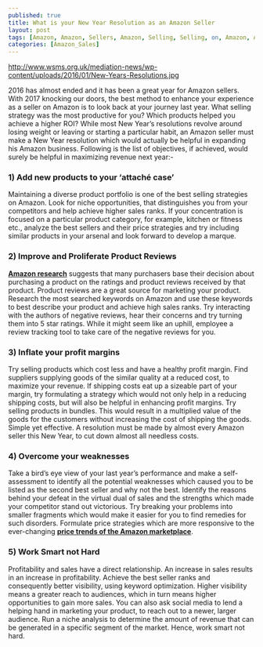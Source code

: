 ```yaml
---
published: true
title: What is your New Year Resolution as an Amazon Seller
layout: post
tags: [Amazon, Amazon, Sellers, Amazon, Selling, Selling, on, Amazon, Amazon, Tracker, Amazon, Market, Research]
categories: [Amazon_Sales]
---
```

http://www.wsms.org.uk/mediation-news/wp-content/uploads/2016/01/New-Years-Resolutions.jpg

2016 has almost ended and it has been a great year for Amazon sellers. With 2017 knocking our doors, the best method to enhance your experience as a seller on Amazon is to look back at your journey last year. What selling strategy was the most productive for you? Which products helped you achieve a higher ROI? While most New Year’s resolutions revolve around losing weight or leaving or starting a particular habit, an Amazon seller must make a New Year resolution which would actually be helpful in expanding his Amazon business. Following is the list of objectives, if achieved, would surely be helpful in maximizing revenue next year:-

<h3>1) Add new products to your ‘attaché case’</h3>

Maintaining a diverse product portfolio is one of the best selling strategies on Amazon. Look for niche opportunities, that distinguishes you from your competitors and help achieve higher sales ranks. If your concentration is focused on a particular product category, for example, kitchen or fitness etc., analyze the best sellers and their price strategies and try including similar products in your arsenal and look forward to develop a marque. 

<h3>2) Improve and Proliferate Product Reviews</h3>

 <b><a href="http://www.amzinsight.com/">Amazon research</a></b>  suggests that many purchasers base their decision about purchasing a product on the ratings and product reviews received by that product. Product reviews are a great source for marketing your product. Research the most searched keywords on Amazon and use these keywords to best describe your product and achieve high sales ranks. Try interacting with the authors of negative reviews, hear their concerns and try turning them into 5 star ratings. While it might seem like an uphill, employee a review tracking tool to take care of the negative reviews for you.

<h3>3) Inflate your profit margins</h3>

Try selling products which cost less and have a healthy profit margin. Find suppliers supplying goods of the similar quality at a reduced cost, to maximize your revenue. If shipping costs eat up a sizeable part of your margin, try formulating a strategy which would not only help in a reducing shipping costs, but will also be helpful in enhancing profit margins. Try selling products in bundles. This would result in a multiplied value of the goods for the customers without increasing the cost of shipping the goods. Simple yet effective. A resolution must be made by almost every Amazon seller this New Year, to cut down almost all needless costs.

<h3>4) Overcome your weaknesses</h3>

Take a bird’s eye view of your last year’s performance and make a self-assessment to identify all the potential weaknesses which caused you to be listed as the second best seller and why not the best. Identify the reasons behind your defeat in the virtual dual of sales and the strengths which made your competitor stand out victorious. Try breaking your problems into smaller fragments which would make it easier for you to find remedies for such disorders. Formulate price strategies which are more responsive to the ever-changing  <b><a href="http://www.amzinsight.com/features/">price trends of the Amazon marketplace</a></b>.

<h3>5) Work Smart not Hard</h3>

Profitability and sales have a direct relationship. An increase in sales results in an increase in profitability. Achieve the best seller ranks and consequently better visibility, using keyword optimization. Higher visibility means a greater reach to audiences, which in turn means higher opportunities to gain more sales. You can also ask social media to lend a helping hand in marketing your product, to reach out to a newer, larger audience. Run a niche analysis to determine the amount of revenue that can be generated in a specific segment of the market. Hence, work smart not hard.